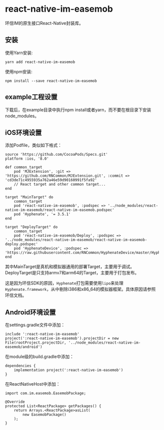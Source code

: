 # react-native-im-easemob

环信IM的原生接口React-Native封装库。

## 安装

使用Yarn安装:

```
yarn add react-native-im-easemob
```

使用npm安装:

```
npm install --save react-native-im-easemob
```

## example工程设置

下载后，在example目录中执行npm install或者yarn，而不要在根目录下安装node_modules。

## iOS环境设置

添加Podfile，类似如下格式：

```
source 'https://github.com/CocoaPods/Specs.git'
platform :ios, '8.0'

def common_target
    pod 'MJExtension', :git => 'https://github.com/RNCommon/MJExtension.git', :commit => 'cd3de71c4955935a762a46e59d90160991f5fa92'
    // React target and other common target...
end

target "MainTarget" do
    common_target
    pod 'react-native-im-easemob', :podspec => '../node_modules/react-native-im-easemob/react-native-im-easemob.podspec'
    pod 'Hyphenate', '= 3.5.1'
end

target "DeployTarget" do
    common_target
    pod 'react-native-im-easemob/Deploy', :podspec => '../node_modules/react-native-im-easemob/react-native-im-easemob-deploy.podspec'
    pod 'HyphenateDevice', :podspec => 'https://raw.githubusercontent.com/RNCommon/HyphenateDevice/master/HyphenateDevice.podspec'
end
```

其中MainTarget是真机和模拟器通用的部署Target，主要用于调试。DeployTarget是只支持armv7和arm64的Target，主要用于打包发布。

这是因为环信SDK的原因，`Hyphenate`打包需要使用`lipo`来处理`Hyphenate.framework`，从中剔除i386和x86_64的模拟器框架。具体原因请参照环信文档。

## Android环境设置

在settings.gradle文件中添加：

```
include ':react-native-im-easemob'
project(':react-native-im-easemob').projectDir = new File(rootProject.projectDir, '../node_modules/react-native-im-easemob/android')
```

在module级的build.gradle中添加：

```
dependencies {
    implementation project(':react-native-im-easemob')
}
```

在ReactNativeHost中添加：

```
import com.im.easemob.EasemobPackage;

@Override
protected List<ReactPackage> getPackages() {
    return Arrays.<ReactPackage>asList(
        new EasemobPackage()
    );
}
```